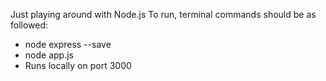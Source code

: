 Just playing around with Node.js
To run, terminal commands should be as followed: 
- node express --save
- node app.js
- Runs locally on port 3000
